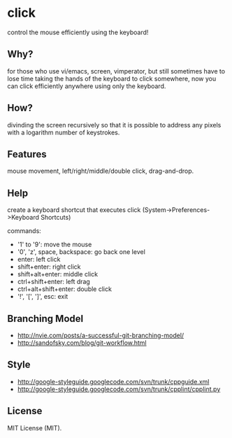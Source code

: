 click
=====

control the mouse efficiently using the keyboard!

## Why?

for those who use vi/emacs, screen, vimperator, but still sometimes have to lose time taking the hands of the keyboard to click somewhere, now you can click efficiently anywhere using only the keyboard.

## How?

divinding the screen recursively so that it is possible to address any pixels with a logarithm number of keystrokes.

## Features

mouse movement, left/right/middle/double click, drag-and-drop.

## Help

create a keyboard shortcut that executes click (System->Preferences->Keyboard Shortcuts)

commands:
- '1' to '9': move the mouse
- '0', 'z', space, backspace: go back one level
- enter: left click
- shift+enter: right click
- shift+alt+enter: middle click
- ctrl+shift+enter: left drag
- ctrl+alt+shift+enter: double click
- '!', '[', ']', esc: exit

## Branching Model

- http://nvie.com/posts/a-successful-git-branching-model/
- http://sandofsky.com/blog/git-workflow.html

## Style

- http://google-styleguide.googlecode.com/svn/trunk/cppguide.xml
- http://google-styleguide.googlecode.com/svn/trunk/cpplint/cpplint.py

## License

MIT License (MIT).
